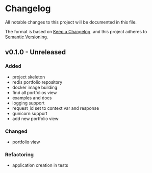 # Changelog

All notable changes to this project will be documented in this file.

The format is based on [Keep a Changelog](https://keepachangelog.com/en/1.0.0/),
and this project adheres to [Semantic Versioning](https://semver.org/spec/v2.0.0.html).

## v0.1.0 - Unreleased

### Added
- project skeleton
- redis portfolio repository
- docker image building
- find all portfolios view
- examples and docs
- logging support
- request_id set to context var and response
- gunicorn support
- add new portfolio view

### Changed
- portfolio view

### Refactoring
- application creation in tests
